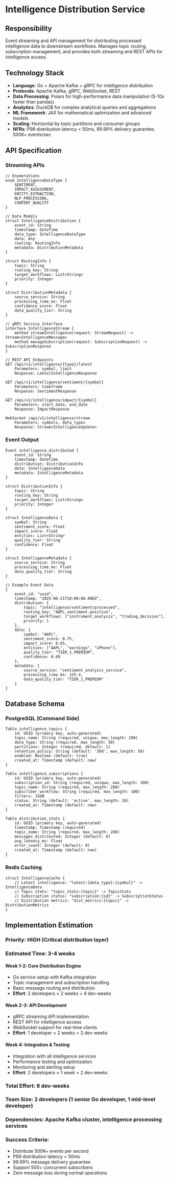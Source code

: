 # Intelligence Distribution Service

## Responsibility
Event streaming and API management for distributing processed intelligence data to downstream workflows. Manages topic routing, subscription management, and provides both streaming and REST APIs for intelligence access.

## Technology Stack
- **Language**: Go + Apache Kafka + gRPC for intelligence distribution
- **Protocols**: Apache Kafka, gRPC, WebSocket, REST
- **Data Processing**: Polars for high-performance data manipulation (5-10x faster than pandas)
- **Analytics**: DuckDB for complex analytical queries and aggregations
- **ML Framework**: JAX for mathematical optimization and advanced models
- **Scaling**: Horizontal by topic partitions and consumer groups
- **NFRs**: P99 distribution latency < 50ms, 99.99% delivery guarantee, 500K+ events/sec

## API Specification

### Streaming APIs
```pseudo
// Enumerations
enum IntelligenceDataType {
    SENTIMENT,
    IMPACT_ASSESSMENT,
    ENTITY_EXTRACTION,
    NLP_PROCESSING,
    CONTENT_QUALITY
}

// Data Models
struct IntelligenceDistribution {
    event_id: String
    timestamp: DateTime
    data_type: IntelligenceDataType
    data: Any
    routing: RoutingInfo
    metadata: DistributionMetadata
}

struct RoutingInfo {
    topic: String
    routing_key: String
    target_workflows: List<String>
    priority: Integer
}

struct DistributionMetadata {
    source_service: String
    processing_time_ms: Float
    confidence_score: Float
    data_quality_tier: String
}

// gRPC Service Interface
interface IntelligenceStream {
    method streamIntelligence(request: StreamRequest) -> Stream<IntelligenceMessage>
    method manageSubscription(request: SubscriptionRequest) -> SubscriptionResponse
}

// REST API Endpoints
GET /api/v1/intelligence/{type}/latest
    Parameters: symbol, limit
    Response: LatestIntelligenceResponse

GET /api/v1/intelligence/sentiment/{symbol}
    Parameters: timeframe
    Response: SentimentResponse

GET /api/v1/intelligence/impact/{symbol}
    Parameters: start_date, end_date
    Response: ImpactResponse

WebSocket /api/v1/intelligence/stream
    Parameters: symbols, data_types
    Response: Stream<IntelligenceUpdate>
```

### Event Output
```pseudo
Event intelligence_distributed {
    event_id: String
    timestamp: DateTime
    distribution: DistributionInfo
    data: IntelligenceData
    metadata: IntelligenceMetadata
}

struct DistributionInfo {
    topic: String
    routing_key: String
    target_workflows: List<String>
    priority: Integer
}

struct IntelligenceData {
    symbol: String
    sentiment_score: Float
    impact_score: Float
    entities: List<String>
    quality_tier: String
    confidence: Float
}

struct IntelligenceMetadata {
    source_service: String
    processing_time_ms: Float
    data_quality_tier: String
}

// Example Event Data
{
    event_id: "uuid",
    timestamp: "2025-06-21T10:00:00.000Z",
    distribution: {
        topic: "intelligence/sentiment/processed",
        routing_key: "AAPL.sentiment.positive",
        target_workflows: ["instrument_analysis", "trading_decision"],
        priority: 1
    },
    data: {
        symbol: "AAPL",
        sentiment_score: 0.75,
        impact_score: 0.65,
        entities: ["AAPL", "earnings", "iPhone"],
        quality_tier: "TIER_1_PREMIUM",
        confidence: 0.89
    },
    metadata: {
        source_service: "sentiment_analysis_service",
        processing_time_ms: 125.4,
        data_quality_tier: "TIER_1_PREMIUM"
    }
}
```

## Database Schema

### PostgreSQL (Command Side)
```pseudo
Table intelligence_topics {
    id: UUID (primary key, auto-generated)
    topic_name: String (required, unique, max_length: 200)
    data_type: String (required, max_length: 50)
    partitions: Integer (required, default: 1)
    retention_policy: String (default: '30d', max_length: 50)
    enabled: Boolean (default: true)
    created_at: Timestamp (default: now)
}

Table intelligence_subscriptions {
    id: UUID (primary key, auto-generated)
    subscription_id: String (required, unique, max_length: 100)
    topic_name: String (required, max_length: 200)
    subscriber_workflow: String (required, max_length: 100)
    filters: JSON
    status: String (default: 'active', max_length: 20)
    created_at: Timestamp (default: now)
}

Table distribution_stats {
    id: UUID (primary key, auto-generated)
    timestamp: Timestamp (required)
    topic_name: String (required, max_length: 200)
    messages_distributed: Integer (default: 0)
    avg_latency_ms: Float
    error_count: Integer (default: 0)
    created_at: Timestamp (default: now)
}
```

### Redis Caching
```pseudo
struct IntelligenceCache {
    // Latest intelligence: "latest:{data_type}:{symbol}" -> IntelligenceData
    // Topic stats: "topic_stats:{topic}" -> TopicStats
    // Subscription status: "subscription:{id}" -> SubscriptionStatus
    // Distribution metrics: "dist_metrics:{topic}" -> DistributionMetrics
}
```

## Implementation Estimation

### Priority: **HIGH** (Critical distribution layer)
### Estimated Time: **3-4 weeks**

#### Week 1-2: Core Distribution Engine
- Go service setup with Kafka integration
- Topic management and subscription handling
- Basic message routing and distribution
- **Effort**: 2 developers × 2 weeks = 4 dev-weeks

#### Week 2-3: API Development
- gRPC streaming API implementation
- REST API for intelligence access
- WebSocket support for real-time clients
- **Effort**: 1 developer × 2 weeks = 2 dev-weeks

#### Week 4: Integration & Testing
- Integration with all intelligence services
- Performance testing and optimization
- Monitoring and alerting setup
- **Effort**: 2 developers × 1 week = 2 dev-weeks

### Total Effort: **8 dev-weeks**
### Team Size: **2 developers** (1 senior Go developer, 1 mid-level developer)
### Dependencies: Apache Kafka cluster, intelligence processing services

### Success Criteria:
- Distribute 500K+ events per second
- P99 distribution latency < 50ms
- 99.99% message delivery guarantee
- Support 500+ concurrent subscribers
- Zero message loss during normal operations
